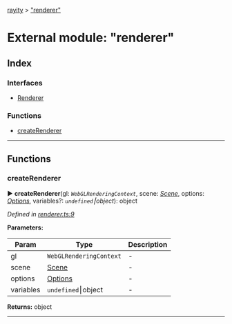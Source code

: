 [rayity](../README.md) > ["renderer"](../modules/_renderer_.md)



# External module: "renderer"

## Index

### Interfaces

* [Renderer](../interfaces/_renderer_.renderer.md)


### Functions

* [createRenderer](_renderer_.md#createrenderer)



---
## Functions
<a id="createrenderer"></a>

###  createRenderer

► **createRenderer**(gl: *`WebGLRenderingContext`*, scene: *[Scene](../interfaces/_scene_.scene.md)*, options: *[Options](../interfaces/_options_.options.md)*, variables?: *`undefined`⎮object*): object




*Defined in [renderer.ts:9](https://github.com/gribbet/rayity/blob/b9938d8/src/renderer.ts#L9)*



**Parameters:**

| Param | Type | Description |
| ------ | ------ | ------ |
| gl | `WebGLRenderingContext`   |  - |
| scene | [Scene](../interfaces/_scene_.scene.md)   |  - |
| options | [Options](../interfaces/_options_.options.md)   |  - |
| variables | `undefined`⎮object   |  - |





**Returns:** object





___


